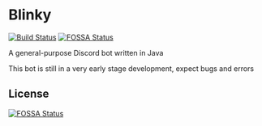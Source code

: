 # Blinky 
[![Build Status](https://travis-ci.org/tsblock/Blinky.svg?branch=master)](https://travis-ci.org/tsblock/Blinky) [![FOSSA Status](https://app.fossa.io/api/projects/git%2Bgithub.com%2FBlinky-Bot%2FBlinky.svg?type=shield)](https://app.fossa.io/projects/git%2Bgithub.com%2FBlinky-Bot%2FBlinky?ref=badge_shield)

A general-purpose Discord bot written in Java&nbsp;

This bot is still in a very early stage development, expect bugs and errors

## License
[![FOSSA Status](https://app.fossa.io/api/projects/git%2Bgithub.com%2Ftsblock%2FBlinky.svg?type=large)](https://app.fossa.io/projects/git%2Bgithub.com%2Ftsblock%2FBlinky?ref=badge_large)
